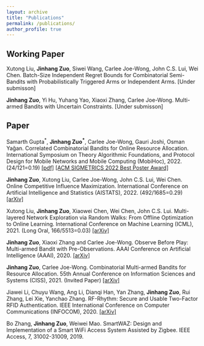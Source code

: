 ```yaml
---
layout: archive
title: "Publications"
permalink: /publications/
author_profile: true
---
```


Working Paper
------
Xutong Liu, **Jinhang Zuo**, Siwei Wang, Carlee Joe-Wong, John C.S. Lui, Wei Chen.
Batch-Size Independent Regret Bounds for Combinatorial Semi-Bandits with Probabilistically Triggered Arms or Independent Arms. [Under submisson]

**Jinhang Zuo**, Yi Hu, Yuhang Yao, Xiaoxi Zhang, Carlee Joe-Wong. Multi-armed Bandits with Uncertain Constraints. [Under submisson]

Paper
------
Samarth Gupta<sup>\*</sup>, **Jinhang Zuo<sup>\*</sup>**, Carlee Joe-Wong, Gauri Joshi, Osman Yağan. Correlated Combinatorial Bandits for Online Resource Allocation. International Symposium on Theory Algorithmic Foundations, and Protocol Design for Mobile Networks and Mobile Computing (MobiHoc), 2022. (24/121=0.19) [[pdf]](https://www.andrew.cmu.edu/user/gaurij/corr_comb_bandits.pdf) [[ACM SIGMETRICS 2022 Best Poster Award]](https://www.sigmetrics.org/sigmetrics2022/)

**Jinhang Zuo**, Xutong Liu, Carlee Joe-Wong, John C.S. Lui, Wei Chen. Online Competitive Influence Maximization. International Conference on Artificial Intelligence and Statistics (AISTATS), 2022. (492/1685=0.29) [[arXiv]](https://arxiv.org/abs/2006.13411)

Xutong Liu, **Jinhang Zuo**, Xiaowei Chen, Wei Chen, John C.S. Lui. Multi-layered Network Exploration via Random Walks: From Offline Optimization to Online Learning. International Conference on Machine Learning (ICML), 2021. (Long Oral, 166/5513=0.03) [[arXiv]](https://arxiv.org/abs/2106.05065)

**Jinhang Zuo**, Xiaoxi Zhang and Carlee Joe-Wong. Observe Before Play: Multi-armed Bandit with Pre-Observations. AAAI Conference on Artificial Intelligence (AAAI), 2020. [[arXiv]](https://arxiv.org/abs/1911.09458)

**Jinhang Zuo**, Carlee Joe-Wong. Combinatorial Multi-armed Bandits for Resource Allocation. 55th Annual Conference on Information Sciences and Systems (CISS), 2021. (Invited Paper) [[arXiv]](https://arxiv.org/abs/2105.04373)

Jiawei Li, Chuyu Wang, Ang Li, Dianqi Han, Yan Zhang, **Jinhang Zuo**, Rui Zhang, Lei Xie, Yanchao Zhang. RF-Rhythm: Secure and Usable Two-Factor RFID Authentication. IEEE International Conference on Computer Communications (INFOCOM), 2020. [[arXiv]](https://arxiv.org/abs/2003.08923)

Bo Zhang, **Jinhang Zuo**, Weiwei Mao. SmartWAZ: Design and Implementation of a Smart WiFi Access System Assisted by Zigbee. IEEE Access, 7, 31002-31009, 2019.